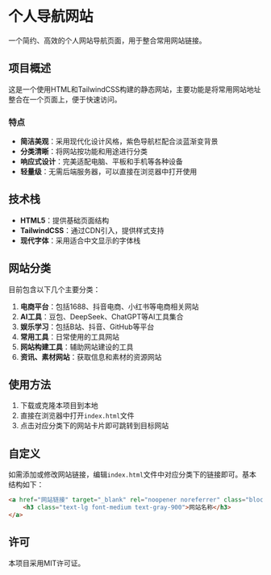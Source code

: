 # 个人导航网站

一个简约、高效的个人网站导航页面，用于整合常用网站链接。

## 项目概述

这是一个使用HTML和TailwindCSS构建的静态网站，主要功能是将常用网站地址整合在一个页面上，便于快速访问。

### 特点

- **简洁美观**：采用现代化设计风格，紫色导航栏配合淡蓝渐变背景
- **分类清晰**：将网站按功能和用途进行分类
- **响应式设计**：完美适配电脑、平板和手机等各种设备
- **轻量级**：无需后端服务器，可以直接在浏览器中打开使用

## 技术栈

- **HTML5**：提供基础页面结构
- **TailwindCSS**：通过CDN引入，提供样式支持
- **现代字体**：采用适合中文显示的字体栈

## 网站分类

目前包含以下几个主要分类：

1. **电商平台**：包括1688、抖音电商、小红书等电商相关网站
2. **AI工具**：豆包、DeepSeek、ChatGPT等AI工具集合
3. **娱乐学习**：包括B站、抖音、GitHub等平台
4. **常用工具**：日常使用的工具网站
5. **网站构建工具**：辅助网站建设的工具
6. **资讯、素材网站**：获取信息和素材的资源网站

## 使用方法

1. 下载或克隆本项目到本地
2. 直接在浏览器中打开`index.html`文件
3. 点击对应分类下的网站卡片即可跳转到目标网站

## 自定义

如需添加或修改网站链接，编辑`index.html`文件中对应分类下的链接即可。基本结构如下：

```html
<a href="网站链接" target="_blank" rel="noopener noreferrer" class="block bg-white hover:bg-gray-100/80 p-6 rounded-xl transition-all duration-300 shadow-sm">
    <h3 class="text-lg font-medium text-gray-900">网站名称</h3>
</a>
```

## 许可

本项目采用MIT许可证。 